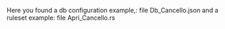 Here you found a db configuration example,: file Db_Cancello.json
and a ruleset example: file Apri_Cancello.rs

